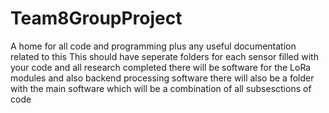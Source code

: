 # Team8GroupProject
A home for all code and programming plus any useful documentation related to this
This should have seperate folders for each sensor filled with your code and all research completed
there will be software for the LoRa modules and also backend processing software
there will also be a folder with the main software which will be a combination of all subsesctions of code
